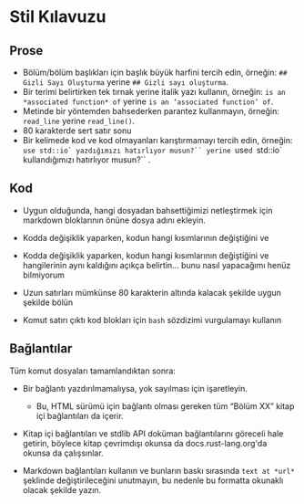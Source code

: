 # Stil Kılavuzu

## Prose

- Bölüm/bölüm başlıkları için başlık büyük harfini tercih edin, örneğin: `## Gizli Sayı Oluşturma`
  yerine `## Gizli sayı oluşturma`.
- Bir terimi belirtirken tek tırnak yerine italik yazı kullanın, örneğin: `is an
  *associated function* of` yerine `is an ‘associated function’ of`.
- Metinde bir yöntemden bahsederken parantez kullanmayın, örneğin:
`read_line` yerine `read_line()`.
- 80 karakterde sert satır sonu
- Bir kelimede kod ve kod olmayanları karıştırmamayı tercih edin, örneğin: ```use std::io` yazdığımızı hatırlıyor musun?`` yerine ```use`d `std::io` kullandığımızı hatırlıyor musun?``
  .

## Kod

- Uygun olduğunda, hangi dosyadan bahsettiğimizi netleştirmek için markdown bloklarının önüne dosya adını ekleyin.

- Kodda değişiklik yaparken, kodun hangi kısımlarının değiştiğini ve
- Kodda değişiklik yaparken, kodun hangi kısımlarının değiştiğini ve hangilerinin aynı kaldığını açıkça belirtin... bunu nasıl yapacağımı henüz bilmiyorum

- Uzun satırları mümkünse 80 karakterin altında kalacak şekilde uygun şekilde bölün

- Komut satırı çıktı kod blokları için `bash` sözdizimi vurgulamayı kullanın


## Bağlantılar

Tüm komut dosyaları tamamlandıktan sonra:

- Bir bağlantı yazdırılmamalıysa, yok sayılması için işaretleyin.
  - Bu, HTML sürümü için bağlantı olması gereken tüm “Bölüm XX” kitap içi bağlantıları da içerir.
    
- Kitap içi bağlantıları ve stdlib API doküman bağlantılarını göreceli hale getirin, böylece kitap çevrimdışı okunsa da docs.rust-lang.org'da okunsa da çalışsınlar.
- Markdown bağlantıları kullanın ve bunların baskı sırasında `text at
  *url*` şeklinde değiştirileceğini unutmayın, bu nedenle bu formatta okunaklı olacak şekilde yazın.